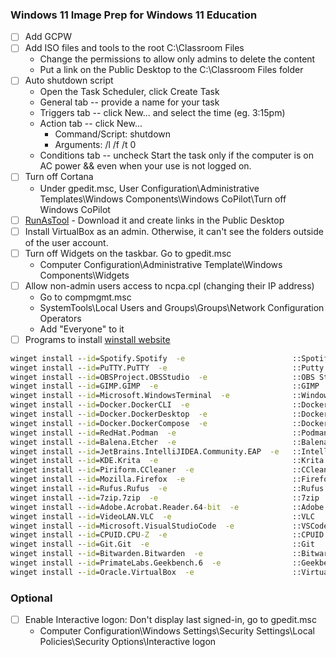 ### Windows 11 Image Prep for Windows 11 Education

- [ ] Add GCPW
- [ ] Add ISO files and tools to the root C:\Classroom Files
    - Change the permissions to allow only admins to delete the content
    - Put a link on the Public Desktop to the C:\Classroom Files folder
- [ ] Auto shutdown script
    - Open the Task Scheduler, click Create Task
    - General tab -- provide a name for your task
    - Triggers tab -- click New... and select the time (eg. 3:15pm)
    - Action tab -- click New... 
        - Command/Script:     shutdown
        - Arguments:          /l /f /t 0
    - Conditions tab -- uncheck Start the task only if the computer is on AC power && even when your use is not logged on.
- [ ] Turn off Cortana
    - Under gpedit.msc, User Configuration\Administrative Templates\Windows Components\Windows CoPilot\Turn off Windows CoPilot
- [ ] [RunAsTool](https://www.sordum.org/8727/runastool-v1-5/) - Download it and create links in the Public Desktop
- [ ] Install VirtualBox as an admin. Otherwise, it can't see the folders outside of the user account.
- [ ] Turn off Widgets on the taskbar. Go to gpedit.msc
    - Computer Configuration\Administrative Template\Windows Components\Widgets
- [ ] Allow non-admin users access to ncpa.cpl (changing their IP address)
    - Go to compmgmt.msc
    - SystemTools\Local Users and Groups\Groups\Network Configuration Operators
    - Add "Everyone" to it
- [ ] Programs to install [winstall website](https://winstall.app/apps)
```cmd
winget install --id=Spotify.Spotify  -e                        ::Spotify
winget install --id=PuTTY.PuTTY  -e                            ::Putty
winget install --id=OBSProject.OBSStudio  -e                   ::OBS Studio
winget install --id=GIMP.GIMP  -e                              ::GIMP
winget install --id=Microsoft.WindowsTerminal  -e              ::Windows Terminal
winget install --id=Docker.DockerCLI  -e                       ::DockerCLI
winget install --id=Docker.DockerDesktop  -e                   ::Docker Desktop
winget install --id=Docker.DockerCompose  -e                   ::Docker Compose
winget install --id=RedHat.Podman  -e                          ::Podman
winget install --id=Balena.Etcher  -e                          ::Balena Etcher
winget install --id=JetBrains.IntelliJIDEA.Community.EAP  -e   ::IntelliJ CE
winget install --id=KDE.Krita  -e                              ::Krita
winget install --id=Piriform.CCleaner  -e                      ::CCleaner
winget install --id=Mozilla.Firefox  -e                        ::Firefox
winget install --id=Rufus.Rufus  -e                            ::Rufus
winget install --id=7zip.7zip  -e                              ::7zip
winget install --id=Adobe.Acrobat.Reader.64-bit  -e            ::Adobe PDF Reader
winget install --id=VideoLAN.VLC  -e                           ::VLC
winget install --id=Microsoft.VisualStudioCode  -e             ::VSCode
winget install --id=CPUID.CPU-Z  -e                            ::CPUID
winget install --id=Git.Git  -e                                ::Git
winget install --id=Bitwarden.Bitwarden  -e                    ::Bitwarden
winget install --id=PrimateLabs.Geekbench.6  -e                ::Geekbench
winget install --id=Oracle.VirtualBox  -e                      ::VirtualBox
```

### Optional
- [ ] Enable Interactive logon: Don't display last signed-in, go to gpedit.msc
    - Computer Configuration\Windows Settings\Security Settings\Local Policies\Security Options\Interactive logon
